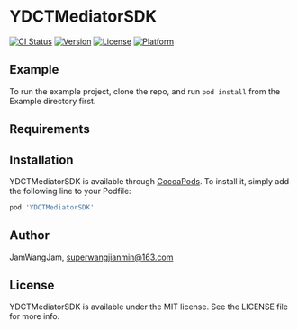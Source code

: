 # YDCTMediatorSDK

[![CI Status](https://img.shields.io/travis/JamWangJam/YDCTMediatorSDK.svg?style=flat)](https://travis-ci.org/JamWangJam/YDCTMediatorSDK)
[![Version](https://img.shields.io/cocoapods/v/YDCTMediatorSDK.svg?style=flat)](https://cocoapods.org/pods/YDCTMediatorSDK)
[![License](https://img.shields.io/cocoapods/l/YDCTMediatorSDK.svg?style=flat)](https://cocoapods.org/pods/YDCTMediatorSDK)
[![Platform](https://img.shields.io/cocoapods/p/YDCTMediatorSDK.svg?style=flat)](https://cocoapods.org/pods/YDCTMediatorSDK)

## Example

To run the example project, clone the repo, and run `pod install` from the Example directory first.

## Requirements

## Installation

YDCTMediatorSDK is available through [CocoaPods](https://cocoapods.org). To install
it, simply add the following line to your Podfile:

```ruby
pod 'YDCTMediatorSDK'
```

## Author

JamWangJam, superwangjianmin@163.com

## License

YDCTMediatorSDK is available under the MIT license. See the LICENSE file for more info.
